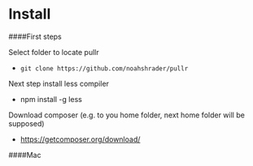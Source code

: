 Install
=====

####First steps

Select folder to locate pullr
* `git clone https://github.com/noahshrader/pullr`

Next step install less compiler
*   npm install -g less 

Download composer (e.g. to you home folder, next home folder will be supposed)
* https://getcomposer.org/download/

####Mac
